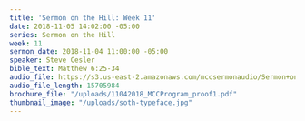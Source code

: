 ```yaml
---
title: 'Sermon on the Hill: Week 11'
date: 2018-11-05 14:02:00 -05:00
series: Sermon on the Hill
week: 11
sermon_date: 2018-11-04 11:00:00 -05:00
speaker: Steve Cesler
bible_text: Matthew 6:25-34
audio_file: https://s3.us-east-2.amazonaws.com/mccsermonaudio/Sermon+on+the+Hill_+Week+11.lite.mp3
audio_file_length: 15705984
brochure_file: "/uploads/11042018_MCCProgram_proof1.pdf"
thumbnail_image: "/uploads/soth-typeface.jpg"
---
```

